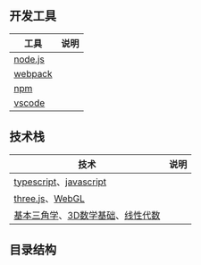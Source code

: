 
## 开发工具
工具 | 说明 
----|-----
[node.js](http://nodejs.cn/) | 
[webpack](https://webpack.docschina.org/) | 
[npm](https://docs.npmjs.com/) | 
[vscode](https://code.visualstudio.com/) |

## 技术栈
技术 | 说明 
----|-----
[typescript](https://www.tslang.cn/docs/home.html)、[javascript](https://developer.mozilla.org/zh-CN/docs/Web/JavaScript/Guide) |
[three.js](https://threejs.org/)、[WebGL](https://book.douban.com/subject/25909351/) |
[基本三角学](http://open.163.com/newview/movie/courseintro?newurl=%2Fspecial%2FKhan%2Ftrigonometry.html)、[3D数学基础](https://book.douban.com/subject/1400419/)、[线性代数](http://immersivemath.com/ila/index.html)|

## 目录结构
